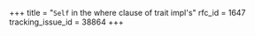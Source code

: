 +++
title = "`Self` in the where clause of trait impl's"
rfc_id = 1647
tracking_issue_id = 38864
+++
